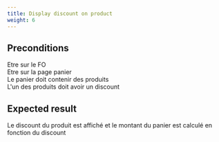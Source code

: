 ```yaml
---
title: Display discount on product
weight: 6
---
```


## Preconditions

Etre sur le FO\
Etre sur la page panier\
Le panier doit contenir des produits\
L'un des produits doit avoir un discount
## Expected result

Le discount du produit est affiché et le montant du panier est calculé en fonction du discount

